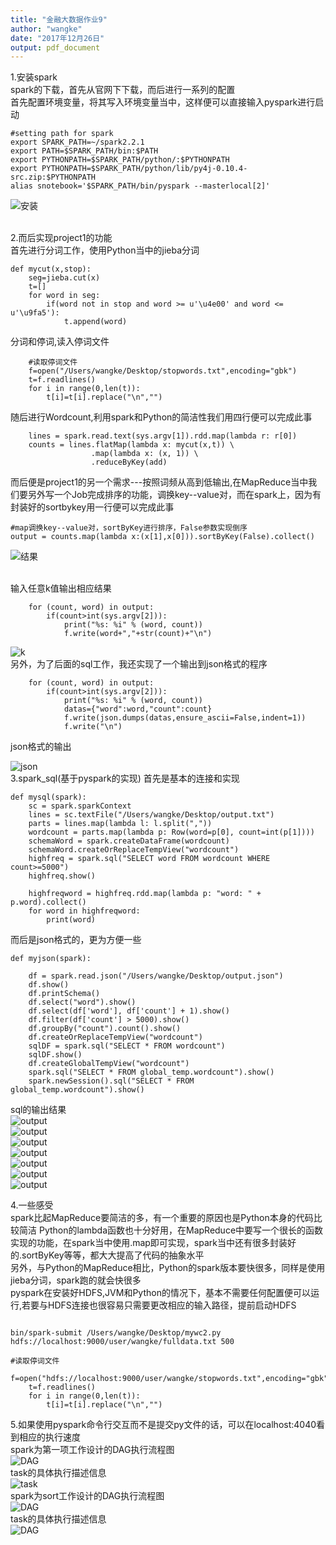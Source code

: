 ```yaml
---
title: "金融大数据作业9"
author: "wangke"
date: "2017年12月26日"
output: pdf_document
---
```


1.安装spark</br>
spark的下载，首先从官网下下载，而后进行一系列的配置</br>
首先配置环境变量，将其写入环境变量当中，这样便可以直接输入pyspark进行启动</br>
```{}
#setting path for spark
export SPARK_PATH=~/spark2.2.1
export PATH=$SPARK_PATH/bin:$PATH
export PYTHONPATH=$SPARK_PATH/python/:$PYTHONPATH
export PYTHONPATH=$SPARK_PATH/python/lib/py4j-0.10.4-src.zip:$PYTHONPATH
alias snotebook='$SPARK_PATH/bin/pyspark --masterlocal[2]'
```
![安装](https://github.com/WangKe2333/spark/raw/master/picture/安装spark.png)

</br>2.而后实现project1的功能</br>
首先进行分词工作，使用Python当中的jieba分词</br>
```{}
def mycut(x,stop):
    seg=jieba.cut(x)
    t=[]
    for word in seg:
        if(word not in stop and word >= u'\u4e00' and word <= u'\u9fa5'):
            t.append(word)
```
分词和停词,读入停词文件</br>
```{}
    #读取停词文件
    f=open("/Users/wangke/Desktop/stopwords.txt",encoding="gbk")
    t=f.readlines()
    for i in range(0,len(t)):
        t[i]=t[i].replace("\n","")
```
随后进行Wordcount,利用spark和Python的简洁性我们用四行便可以完成此事</br>
```{}
    lines = spark.read.text(sys.argv[1]).rdd.map(lambda r: r[0])
    counts = lines.flatMap(lambda x: mycut(x,t)) \
                  .map(lambda x: (x, 1)) \
                  .reduceByKey(add)
```
而后便是project1的另一个需求---按照词频从高到低输出,在MapReduce当中我们要另外写一个Job完成排序的功能，调换key--value对，而在spark上，因为有封装好的sortbykey用一行便可以完成此事</br>
```{}
#map调换key--value对，sortByKey进行排序，False参数实现倒序
output = counts.map(lambda x:(x[1],x[0])).sortByKey(False).collect()
```

![结果](https://github.com/WangKe2333/spark/raw/master/picture/结果.png)

</br>输入任意k值输出相应结果</br>
```{}
    for (count, word) in output:
        if(count>int(sys.argv[2])):
            print("%s: %i" % (word, count))
            f.write(word+","+str(count)+"\n")
```
![k](https://github.com/WangKe2333/spark/raw/master/picture/k值.png)
</br>另外，为了后面的sql工作，我还实现了一个输出到json格式的程序</br>
```{}
    for (count, word) in output:
        if(count>int(sys.argv[2])):
            print("%s: %i" % (word, count))
            datas={"word":word,"count":count}
            f.write(json.dumps(datas,ensure_ascii=False,indent=1))
            f.write("\n")
```
json格式的输出</br>

![json](https://github.com/WangKe2333/spark/raw/master/picture/json.png)
</br>3.spark_sql(基于pyspark的实现)
首先是基本的连接和实现</br>
```{}
def mysql(spark):
    sc = spark.sparkContext
    lines = sc.textFile("/Users/wangke/Desktop/output.txt")
    parts = lines.map(lambda l: l.split(","))
    wordcount = parts.map(lambda p: Row(word=p[0], count=int(p[1])))
    schemaWord = spark.createDataFrame(wordcount)
    schemaWord.createOrReplaceTempView("wordcount")
    highfreq = spark.sql("SELECT word FROM wordcount WHERE count>=5000")
    highfreq.show()

    highfreqword = highfreq.rdd.map(lambda p: "word: " + p.word).collect()
    for word in highfreqword:
        print(word)
```
而后是json格式的，更为方便一些
```{}
def myjson(spark):
    
    df = spark.read.json("/Users/wangke/Desktop/output.json")
    df.show()
    df.printSchema()
    df.select("word").show()
    df.select(df['word'], df['count'] + 1).show()
    df.filter(df['count'] > 5000).show()
    df.groupBy("count").count().show()
    df.createOrReplaceTempView("wordcount")
    sqlDF = spark.sql("SELECT * FROM wordcount")
    sqlDF.show()
    df.createGlobalTempView("wordcount")
    spark.sql("SELECT * FROM global_temp.wordcount").show()
    spark.newSession().sql("SELECT * FROM global_temp.wordcount").show()
```
sql的输出结果</br>
![output](https://github.com/WangKe2333/spark/raw/master/picture/output1.png)</br>
![output](https://github.com/WangKe2333/spark/raw/master/picture/output2.png)</br>
![output](https://github.com/WangKe2333/spark/raw/master/picture/output3.png)</br>
![output](https://github.com/WangKe2333/spark/raw/master/picture/output4.png)</br>
![output](https://github.com/WangKe2333/spark/raw/master/picture/output5.png)</br>
![output](https://github.com/WangKe2333/spark/raw/master/picture/output6.png)</br>
![output](https://github.com/WangKe2333/spark/raw/master/picture/output7.png)</br>


4.一些感受</br>
spark比起MapReduce要简洁的多，有一个重要的原因也是Python本身的代码比较简洁 Python的lambda函数也十分好用，在MapReduce中要写一个很长的函数实现的功能，在spark当中使用.map即可实现，spark当中还有很多封装好的.sortByKey等等，都大大提高了代码的抽象水平</br>
另外，与Python的MapReduce相比，Python的spark版本要快很多，同样是使用jieba分词，spark跑的就会快很多</br>
pyspark在安装好HDFS,JVM和Python的情况下，基本不需要任何配置便可以运行,若要与HDFS连接也很容易只需要更改相应的输入路径，提前启动HDFS
```{}

bin/spark-submit /Users/wangke/Desktop/mywc2.py hdfs://localhost:9000/user/wangke/fulldata.txt 500

#读取停词文件
    f=open("hdfs://localhost:9000/user/wangke/stopwords.txt",encoding="gbk")
    t=f.readlines()
    for i in range(0,len(t)):
        t[i]=t[i].replace("\n","")
```

5.如果使用pyspark命令行交互而不是提交py文件的话，可以在localhost:4040看到相应的执行速度</br>
spark为第一项工作设计的DAG执行流程图</br>
![DAG](https://github.com/WangKe2333/spark/raw/master/picture/DAG1.png)</br>
task的具体执行描述信息</br>
![task](https://github.com/WangKe2333/spark/raw/master/picture/task.png)</br>
spark为sort工作设计的DAG执行流程图</br>
![DAG](https://github.com/WangKe2333/spark/raw/master/picture/DAG2.png)</br>
task的具体执行描述信息</br>
![DAG](https://github.com/WangKe2333/spark/raw/master/picture/task2.png)</br>




